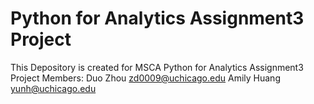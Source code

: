 # Python for Analytics Assignment3 Project
This Depository is created for MSCA Python for Analytics Assignment3 Project
Members:
Duo Zhou zd0009@uchicago.edu
Amily Huang yunh@uchicago.edu

